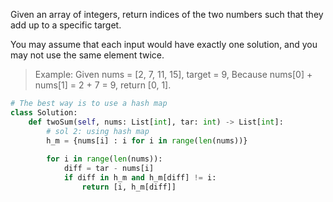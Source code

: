 Given an array of integers, return indices of the two numbers such that they add up to a specific target.

You may assume that each input would have exactly one solution, and you may not use the same element twice.

> Example:
Given nums = [2, 7, 11, 15], target = 9,
Because nums[0] + nums[1] = 2 + 7 = 9,
return [0, 1].

```python
# The best way is to use a hash map
class Solution:
    def twoSum(self, nums: List[int], tar: int) -> List[int]:
        # sol 2: using hash map 
        h_m = {nums[i] : i for i in range(len(nums))}
        
        for i in range(len(nums)):
            diff = tar - nums[i]
            if diff in h_m and h_m[diff] != i:
                return [i, h_m[diff]]
```
